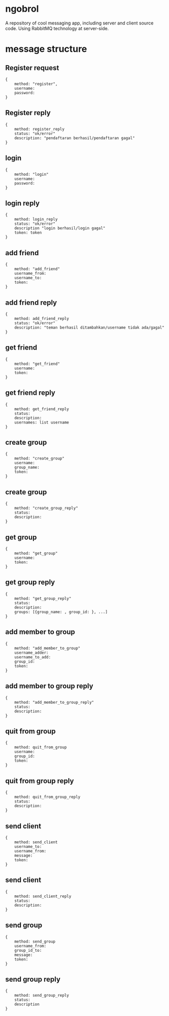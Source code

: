 # ngobrol
A repository of cool messaging app, including server and client source code. Using RabbitMQ technology at server-side.

# message structure

## Register request
```
{
    method: "register",
    username:
    password:
}
```

## Register reply
```
{
    method: register_reply
    status: "ok/error"
    description: "pendaftaran berhasil/pendaftaran gagal"
}
```


## login
```
{
    method: "login"
    username:
    password:
}
```

## login reply
```
{
    method: login_reply
    status: "ok/error"
    description "login berhasil/login gagal"
    token: token
}
```

## add friend
```
{
    method: "add_friend"
    username_from:
    username_to:
    token:
}
```

## add friend reply
```
{
    method: add_friend_reply
    status: "ok/error"
    description: "teman berhasil ditambahkan/username tidak ada/gagal"
}
```

## get friend
```
{
    method: "get_friend"
    username:
    token:
}
```

## get friend reply
```
{
    method: get_friend_reply
    status:
    description:
    usernames: list username
}
```

## create group
```
{
    method: "create_group"
    username:
    group_name:
    token:
}
```

## create group
```
{
    method: "create_group_reply"
    status:
    description:
}
```

## get group
```
{
    method: "get_group"
    username:
    token:
}
```

## get group reply
```
{
    method: "get_group_reply"
    status:
    description:
    groups: [{group_name: , group_id: }, ...]
}
```

## add member to group
```
{
    method: "add_member_to_group"
    username_adder:
    username_to_add:
    group_id:
    token:
}
```

## add member to group reply
```
{
    method: "add_member_to_group_reply"
    status:
    description:
}
```

## quit from group
```
{
    method: quit_from_group
    username:
    group_id:
    token:
}
```

## quit from group reply
```
{
    method: quit_from_group_reply
    status:
    description:
}
```

## send client
```
{
    method: send_client
    username_to:
    username_from:
    message:
    token:
}
```

## send client
```
{
    method: send_client_reply
    status:
    description:
}
```

## send group
```
{
    method: send_group
    username_from:
    group_id_to:
    message:
    token:
}
```

## send group reply
```
{
    method: send_group_reply
    status:
    description
}
```
